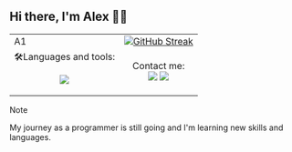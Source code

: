 ## Hi there, I'm Alex 🤙🏻

<table>
  <tr>
    <td>A1</td>
    <td><a href="https://git.io/streak-stats"><img src="https://streak-stats.demolab.com?user=AlexLeoncoeur&theme=tokyonight-duo&mode=weekly&exclude_days=Sun%2CSat" alt="GitHub Streak" /></a></td>
  </tr>
  <tr>
    <td>🛠️Languages and tools: <p align="center">
  <a href="https://skillicons.dev">
    <img src="https://skillicons.dev/icons?i=c,vscode,vim" />
  </a>
</p></td>
    <td><p align="center">Contact me:<br>
      <a href="https://skillicons.dev">
    <a href="https://www.linkedin.com/in/alejandro-arenas-león-b14882242"><img src="https://img.shields.io/badge/LinkedIn-0077B5?style=for-the-badge&logo=linkedin&logoColor=white" /></a>
      <a href="mailto:alejandroarenasleon2@gmail.com"><img src="https://img.shields.io/badge/Gmail-D14836?style=for-the-badge&logo=gmail&logoColor=white" /></a>
  </a></td>
  </tr>
</table>


> [!NOTE]
> My journey as a programmer is still going and I'm learning new skills and languages.
